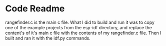 # Code Readme

rangefinder.c is the main c file. What I did to build and run it was to copy one of the example projects from the esp-idf directory, and replace the content's of it's main c file with the contents of my rangefinder.c file. Then I built and ran it with the idf.py commands.